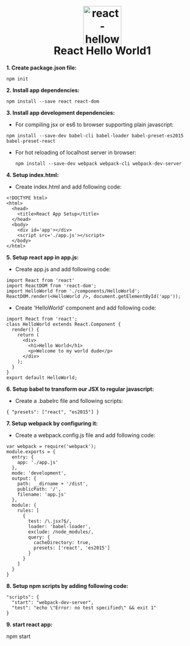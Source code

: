 <h1 align="center">
  <br>
  <a href="#"><img src="https://upload.wikimedia.org/wikipedia/commons/thumb/a/a7/React-icon.svg/2000px-React-icon.svg.png" alt="react-helloworld" width="100"></a>
  <br>
  React Hello World1
  <br>
</h1>

**1. Create package.json file:**

  ```
  npm init
  ```


**2. Install app dependencies:**

  ```
  npm install --save react react-dom
  ```


**3. Install app development dependencies:**

  - For compiling jsx or es6 to browser supporting plain javascript:

   ```
   npm install --save-dev babel-cli babel-loader babel-preset-es2015 babel-preset-react
   ```

  - For hot reloading of localhost server in browser:

    ```
    npm install --save-dev webpack webpack-cli webpack-dev-server
    ```

**4. Setup index.html:**

  - Create index.html and add following code:

  ```
  <!DOCTYPE html>
  <html>
    <head>
      <title>React App Setup</title>
    </head>
    <body>
      <div id='app'></div>
      <script src='./app.js'></script>
    </body>
  </html>
  ```

**5. Setup react app in app.js:**

  - Create app.js and add following code:

  ```
  import React from 'react'
  import ReactDOM from 'react-dom';
  import HelloWorld from './components/HelloWorld';
  ReactDOM.render(<HelloWorld />, document.getElementById('app'));
  ```

  - Create 'HelloWorld' component and add following code:

  ```
  import React from 'react';
  class HelloWorld extends React.Component {
    render() {
      return (
        <div>
          <h1>Hello World</h1>
          <p>Welcome to my world dude</p>
        </div>
      );
    }
  }
  export default HelloWorld;
  ```

**6. Setup babel to transform our JSX to regular javascript:**

  - Create a .babelrc file and following scripts:

  ```
  { "presets": ["react", "es2015"] }
  ```

**7. Setup webpack by configuring it:**

  - Create a webpack.config.js file and add following code:

  ```
  var webpack = require('webpack');
  module.exports = {
    entry: {
      app: './app.js'
    },
    mode: 'development',
    output: {
      path: __dirname + '/dist',
      publicPath: '/',
      filename: 'app.js'
    },
    module: {
      rules: [
        {
          test: /\.jsx?$/,
          loader: 'babel-loader',
          exclude: /node_modules/,
          query: {
            cacheDirectory: true,
            presets: ['react', 'es2015']
          }
        }
      ]
    }
  }
  ```

**8. Setup npm scripts by adding following code:**

  ```
  "scripts": {
    "start": "webpack-dev-server",
    "test": "echo \"Error: no test specified\" && exit 1"
  }
  ```

**9. start react app:**

  npm start

